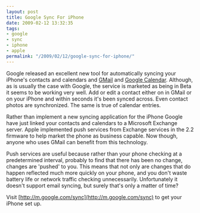 ```yaml
---
layout: post
title: Google Sync For iPhone
date: 2009-02-12 13:32:35
tags:
- google
- sync
- iphone
- apple
permalink: "/2009/02/12/google-sync-for-iphone/"
---
```

Google released an excellent new tool for automatically syncing your iPhone's contacts and calendars and
[GMail](http://mail.google.com) and [Google Calendar](http://www.google.com/calendar).
Although, as is usually the case with Google, the service is marketed as being in Beta it seems to be working
very well. Add or edit a contact either on in GMail or on your iPhone and within seconds it's been synced across.
Even contact photos are synchronized. The same is true of calendar entries.

Rather than implement a new syncing application for the iPhone Google have just linked your contacts and calendars to a
Microsoft Exchange server. Apple implemented push services from Exchange services in the 2.2 firmware to help market the
phone as business capable. Now though, anyone who uses GMail can benefit from this technology.

Push services are useful because rather than your phone checking at a predetermined interval, probably to find that
there has been no change, changes are 'pushed' to you. This means that not only are changes that do happen reflected
much more quickly on your phone, and you don't waste battery life or network traffic checking unnecessarily. Unfortunately
it doesn't support email syncing, but surely that's only a matter of time?

Visit [http://m.google.com/sync](http://m.google.com/sync) to get your iPhone set up.
<!--more-->
